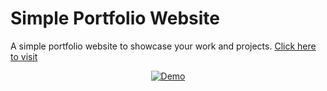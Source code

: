 

# Simple Portfolio Website

A simple portfolio website to showcase your work and projects. <a href="https://muhammadmubeen17.github.io/simple-portfolio-website" target="_blank">Click here to visit</a>
<div align="center">
  <a href="https://muhammadmubeen17.github.io/simple-portfolio-website" target="_blank"><img alt="Demo" src="./screenshots/Portfolio-Websites.png" /></a>
</div>

<br/>
